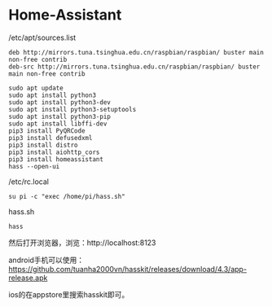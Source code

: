 # Home-Assistant


/etc/apt/sources.list
```
deb http://mirrors.tuna.tsinghua.edu.cn/raspbian/raspbian/ buster main non-free contrib
deb-src http://mirrors.tuna.tsinghua.edu.cn/raspbian/raspbian/ buster main non-free contrib
```

```
sudo apt update
sudo apt install python3
sudo apt install python3-dev
sudo apt install python3-setuptools
sudo apt install python3-pip
sudo apt install libffi-dev
pip3 install PyQRCode
pip3 install defusedxml
pip3 install distro
pip3 install aiohttp_cors
pip3 install homeassistant
hass --open-ui
```

/etc/rc.local
```
su pi -c "exec /home/pi/hass.sh"
```

hass.sh
```
hass
```

然后打开浏览器，浏览：http://localhost:8123

android手机可以使用：https://github.com/tuanha2000vn/hasskit/releases/download/4.3/app-release.apk

ios的在appstore里搜索hasskit即可。


